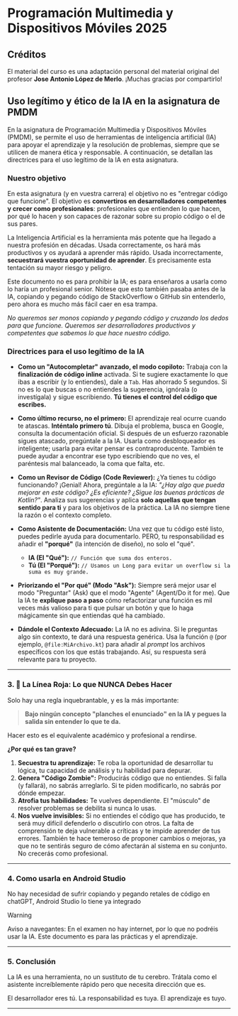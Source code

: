 # Programación Multimedia y Dispositivos Móviles 2025

## Créditos

El material del curso es una adaptación personal del material original del profesor **Jose Antonio López de Merlo**. ¡Muchas gracias por compartirlo!

## Uso legítimo y ético de la IA en la asignatura de PMDM

En la asignatura de Programación Multimedia y Dispositivos Móviles (PMDM), se permite el uso de herramientas de inteligencia artificial (IA) para apoyar el aprendizaje y la resolución de problemas, siempre que se utilicen de manera ética y responsable. A continuación, se detallan las directrices para el uso legítimo de la IA en esta asignatura.

### Nuestro objetivo

En esta asignatura (y en vuestra carrera) el objetivo no es "entregar código que funcione". El objetivo es **convertiros en desarrolladores competentes y crecer como profesionales**: profesionales que entienden lo que hacen, por qué lo hacen y son capaces de razonar sobre su propio código o el de sus pares.

La Inteligencia Artificial es la herramienta más potente que ha llegado a nuestra profesión en décadas. Usada correctamente, os hará más productivos y os ayudará a aprender más rápido. Usada incorrectamente, **secuestrará vuestra oportunidad de aprender**. Es precisamente esta tentación su mayor riesgo y peligro.

Este documento no es para prohibir la IA; es para enseñaros a usarla como lo haría un profesional senior. Nótese que esto también pasaba antes de la IA, copiando y pegando código de StackOverflow o GitHub sin entenderlo, pero ahora es mucho más fácil caer en esa trampa.

*No queremos ser monos copiando y pegando código y cruzando los dedos para que funcione. Queremos ser desarrolladores productivos y competentes que sabemos lo que hace nuestro código.*

### Directrices para el uso legítimo de la IA

* **Como un "Autocompletar" avanzado, el modo copiloto:**
    Trabaja con la **finalización de código inline** activada. Si te sugiere exactamente lo que ibas a escribir (y lo entiendes), dale a `Tab`. Has ahorrado 5 segundos. Si no es lo que buscas o no entiendes la sugerencia, ignórala (o investígala) y sigue escribiendo. **Tú tienes el control del código que escribes.**

* **Como último recurso, no el primero:**
    El aprendizaje real ocurre cuando te atascas. **Inténtalo primero tú**. Dibuja el problema, busca en Google, consulta la documentación oficial. Si después de un esfuerzo razonable sigues atascado, pregúntale a la IA. Usarla como desbloqueador es inteligente; usarla para evitar pensar es contraproducente. También te puede ayudar a encontrar ese typo escribiendo que no ves, el paréntesis mal balanceado, la coma que falta, etc.

* **Como un Revisor de Código (Code Reviewer):**
    ¿Ya tienes tu código funcionando? ¡Genial! Ahora, pregúntale a la IA: *"¿Hay algo que pueda mejorar en este código? ¿Es eficiente? ¿Sigue las buenas prácticas de Kotlin?"*. Analiza sus sugerencias y aplica **solo aquellas que tengan sentido para ti** y para los objetivos de la práctica. La IA no siempre tiene la razón o el contexto completo.

* **Como Asistente de Documentación:**
    Una vez que tu código esté listo, puedes pedirle ayuda para documentarlo. PERO, tu responsabilidad es añadir el **"porqué"** (la intención de diseño), no solo el "qué".
  * **IA (El "Qué"):** `// Función que suma dos enteros.`
  * **Tú (El "Porqué"):** `// Usamos un Long para evitar un overflow si la suma es muy grande.`

* **Priorizando el "Por qué" (Modo "Ask"):**
    Siempre será mejor usar el modo "Preguntar" (Ask) que el modo "Agente" (Agent/Do it for me). Que la IA te **explique paso a paso** cómo refactorizar una función es mil veces más valioso para ti que pulsar un botón y que lo haga mágicamente sin que entiendas qué ha cambiado.

* **Dándole el Contexto Adecuado:**
    La IA no es adivina. Si le preguntas algo sin contexto, te dará una respuesta genérica. Usa la función `@` (por ejemplo, `@file:MiArchivo.kt`) para añadir al *prompt* los archivos específicos con los que estás trabajando. Así, su respuesta será relevante para tu proyecto.

---

### 3. 🚫 La Línea Roja: Lo que NUNCA Debes Hacer

Solo hay una regla inquebrantable, y es la más importante:

> **Bajo ningún concepto "planches el enunciado" en la IA y pegues la salida sin entender lo que te da.**

Hacer esto es el equivalente académico y profesional a rendirse.

**¿Por qué es tan grave?**

1. **Secuestra tu aprendizaje:** Te roba la oportunidad de desarrollar tu lógica, tu capacidad de análisis y tu habilidad para depurar.
2. **Genera "Código Zombie":** Producirás código que no entiendes. Si falla (y fallará), no sabrás arreglarlo. Si te piden modificarlo, no sabrás por dónde empezar.
3. **Atrofia tus habilidades:** Te vuelves dependiente. El "músculo" de resolver problemas se debilita si nunca lo usas.
4. **Nos vuelve invisibles:** Si no entiendes el código que has producido, te será muy difícil defenderlo o discutirlo con otros. La falta de comprensión te deja vulnerable a críticas y te impide aprender de tus errores. También te hace temeroso de proponer cambios o mejoras, ya que no te sentirás seguro de cómo afectarán al sistema en su conjunto. No crecerás como profesional.

---

### 4. Como usarla en Android Studio

No hay necesidad de sufrir copiando y pegando retales de código en chatGPT, Android Studio lo tiene ya integrado

> [!WARNING]
> Aviso a navegantes: En el examen no hay internet, por lo que no podréis usar la IA. Este documento es para las prácticas y el aprendizaje.

---

### 5. Conclusión

La IA es una herramienta, no un sustituto de tu cerebro. Trátala como el asistente increíblemente rápido pero que necesita dirección que es.

El desarrollador eres tú. La responsabilidad es tuya. El aprendizaje es tuyo.

---
